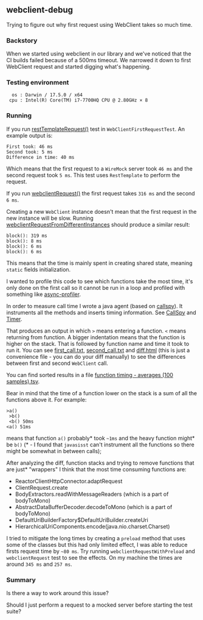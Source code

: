 ## webclient-debug
Trying to figure out why first request using WebClient takes so much time.

### Backstory
When we started using webclient in our library and we've noticed that the CI builds failed because of a 500ms timeout.
We narrowed it down to first WebClient request and started digging what's happening.

### Testing environment

```
  os : Darwin / 17.5.0 / x64
 cpu : Intel(R) Core(TM) i7-7700HQ CPU @ 2.80GHz × 8
```

### Running
If you run [restTemplateRequest()](https://github.com/slonka/webclient-debug/blob/master/src/test/java/net/slonka/webclientdebug//WebClientFirstRequestTest.java#L70) test in `WebClientFirstRequestTest`. An example output is:

```
First took: 46 ms
Second took: 5 ms
Difference in time: 40 ms
```

Which means that the first request to a `WireMock` server took `46 ms` and the second request took `5 ms`.
This test uses `RestTemplate` to perform the request.

If you run [webclientRequest()](https://github.com/slonka/webclient-debug/blob/master/src/test/java/net/slonka/webclientdebug//WebClientFirstRequestTest.java#L20) the first request takes `316 ms` and the second `6 ms`.

Creating a new `WebClient` instance doesn't mean that the first request in the new instance will be slow.
Running [webclientRequestFromDifferentInstances](https://github.com/slonka/webclient-debug/blob/master/src/test/java/net/slonka/webclientdebug//WebClientFirstRequestTest.java#L35) should produce a similar result:

```
block(): 319 ms
block(): 8 ms
block(): 6 ms
block(): 6 ms
```

This means that the time is mainly spent in creating shared state, meaning `static` fields initialization.

I wanted to profile this code to see which functions take the most time, it's only done on the first call so it cannot be
run in a loop and profiled with something like [async-profiler](https://github.com/jvm-profiling-tools/async-profiler).

In order to measure call time I wrote a java agent (based on [callspy](https://github.com/zeroturnaround/callspy)). It instruments all the methods and inserts timing information.
See [CallSpy](https://github.com/slonka/webclient-debug/blob/master/src/main/java/net/slonka/webclientdebug//CallSpy.java) and [Timer](https://github.com/slonka/webclient-debug/blob/master/src/main/java/net/slonka/webclientdebug//Timer.java).

That produces an output in which `>` means entering a function. `<` means returning from function.
A bigger indentation means that the function is higher on the stack.
That is followed by function name and time it took to run it.
You can see [first_call.txt](https://github.com/slonka/webclient-debug/blob/master/first_call.txt), [second_call.txt](https://github.com/slonka/webclient-debug/blob/master/second_call.txt) and [diff.html](https://htmlpreview.github.io/?https://github.com/slonka/webclient-debug/blob/master/diff.html) (this is just a convenience file - you can do your diff manually) to see the differences between first and second `WebClient` call.

You can find sorted results in a file [function timing - averages (100 samples).tsv](https://github.com/slonka/webclient-debug/blob/master/function%20timing%20-%20averages%20(100%20samples).tsv).

Bear in mind that the time of a function lower on the stack is a sum of all the functions above it.
For example:

```
>a()
 >b()
 <b() 50ms
<a() 51ms
```

means that function `a()` probably* took `~1ms` and the heavy function might* be `b()` (* - I found that `javasisst` can't instrument all the functions so there might be somewhat in between calls);

After analyzing the diff, function stacks and trying to remove functions that are just* "wrappers" I think that the most time consuming functions are:
- ReactorClientHttpConnector.adaptRequest
- ClientRequest.create
- BodyExtractors.readWithMessageReaders (which is a part of bodyToMono)
- AbstractDataBufferDecoder.decodeToMono (which is a part of bodyToMono)
- DefaultUriBuilderFactory$DefaultUriBuilder.createUri
- HierarchicalUriComponents.encode(java.nio.charset.Charset)

I tried to mitigate the long times by creating a `preload` method that uses some of the classes but this had only limited effect,
I was able to reduce firsts request time by `~80 ms`.
Try running `webclientRequestWithPreload` and `webclientRequest` test to see the effects.
On my machine the times are around `345 ms` and `257 ms`.

### Summary

Is there a way to work around this issue?

Should I just perform a request to a mocked server before starting the test suite?
